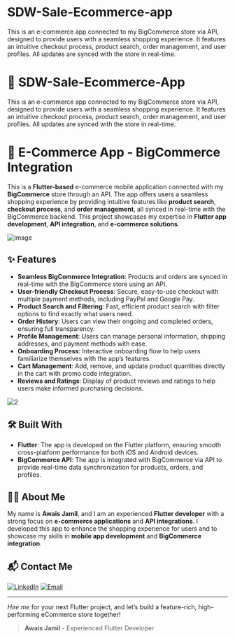 # SDW-Sale-Ecommerce-app
 This is an e-commerce app connected to my BigCommerce store via API, designed to provide users with a seamless shopping experience. It features an intuitive checkout process, product search, order management, and user profiles. All updates are synced with the store in real-time.
# 🚀 SDW-Sale-Ecommerce-App
 This is an e-commerce app connected to my BigCommerce store via API, designed to provide users with a seamless shopping experience. It features an intuitive checkout process, product search, order management, and user profiles. All updates are synced with the store in real-time.

# 🛒 E-Commerce App - BigCommerce Integration

This is a **Flutter-based** e-commerce mobile application connected with my **BigCommerce** store through an API. The app offers users a seamless shopping experience by providing intuitive features like **product search**, **checkout process**, and **order management**, all synced in real-time with the BigCommerce backend. This project showcases my expertise in **Flutter app development**, **API integration**, and **e-commerce solutions**.

![image](https://github.com/user-attachments/assets/dd3f061c-dc91-4648-a448-9f738293b3af)

## ✨ Features

- **Seamless BigCommerce Integration**: Products and orders are synced in real-time with the BigCommerce store using an API.
- **User-friendly Checkout Process**: Secure, easy-to-use checkout with multiple payment methods, including PayPal and Google Pay.
- **Product Search and Filtering**: Fast, efficient product search with filter options to find exactly what users need.
- **Order History**: Users can view their ongoing and completed orders, ensuring full transparency.
- **Profile Management**: Users can manage personal information, shipping addresses, and payment methods with ease.
- **Onboarding Process**: Interactive onboarding flow to help users familiarize themselves with the app’s features.
- **Cart Management**: Add, remove, and update product quantities directly in the cart with promo code integration.
- **Reviews and Ratings**: Display of product reviews and ratings to help users make informed purchasing decisions.

![2](https://github.com/user-attachments/assets/6e0ba158-fbb2-413f-bb7e-73a726e7159a)

## 🛠️ Built With

- **Flutter**: The app is developed on the Flutter platform, ensuring smooth cross-platform performance for both iOS and Android devices.
- **BigCommerce API**: The app is integrated with BigCommerce via API to provide real-time data synchronization for products, orders, and profiles.

## 👨‍💻 About Me

My name is **Awais Jamil**, and I am an experienced **Flutter developer** with a strong focus on **e-commerce applications** and **API integrations**. I developed this app to enhance the shopping experience for users and to showcase my skills in **mobile app development** and **BigCommerce integration**.
## 📬 Contact Me

[![LinkedIn](https://img.shields.io/badge/LinkedIn-Connect-blue?style=for-the-badge&logo=linkedin)](https://www.linkedin.com/in/muhammad-awais-a29b28146/)
[![Email](https://img.shields.io/badge/Email-Contact%20Me-orange?style=for-the-badge&logo=gmail)](mailto:sajidjamil.met@gmail.com)

---

*Hire me* for your next Flutter project, and let’s build a feature-rich, high-performing eCommerce store together!
> **Awais Jamil** - Experienced Flutter Developer 
